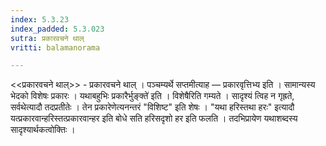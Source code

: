 ```yaml
---
index: 5.3.23
index_padded: 5.3.023
sutra: प्रकारवचने थाल्
vritti: balamanorama

---
```

<<प्रकारवचने थाल्>> - प्रकारवचने थाल् । पञ्चम्यर्थे सप्तमीत्याह — प्रकारवृत्तिभ्य इति । सामान्यस्य भेदको विशेषः प्रकारः । यथाबहुभिः प्रकारैर्भुङ्क्ते॑ इति । विशेषैरिति गम्यते । सादृश्यं त्विह न गृह्रते, सर्वथेत्यादौ तदप्रतीतेः । तेन प्रकारेणेत्यनन्तरं "विशिष्ट" इति शेषः । "यथा हरिस्तथा हरः" इत्यादौ यत्प्रकारवान्हरिस्तत्प्रकारवान्हर इति बोधे सति हरिसदृशो हर इति फलति । तदभिप्रायेण यथाशब्दस्य सादृश्यार्थकत्वोक्तिः ।